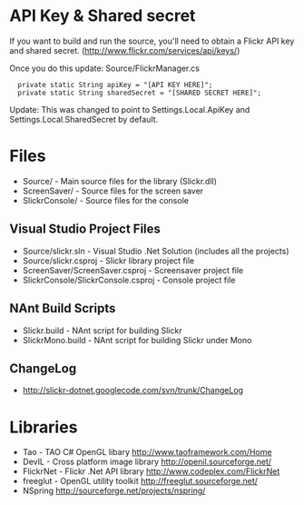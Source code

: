 # API Key & Shared secret #

If you want to build and run the source, you'll need to obtain a Flickr API key and shared secret. (http://www.flickr.com/services/api/keys/)

Once you do this update: Source/FlickrManager.cs

```
  private static String apiKey = "[API KEY HERE]";        
  private static String sharedSecret = "[SHARED SECRET HERE]";
```

Update: This was changed to point to Settings.Local.ApiKey and Settings.Local.SharedSecret by default.

# Files #

  * Source/ - Main source files for the library (Slickr.dll)
  * ScreenSaver/ - Source files for the screen saver
  * SlickrConsole/ - Source files for the console

## Visual Studio Project Files ##

  * Source/slickr.sln - Visual Studio .Net Solution (includes all the projects)
  * Source/slickr.csproj - Slickr library project file
  * ScreenSaver/ScreenSaver.csproj - Screensaver project file
  * SlickrConsole/SlickrConsole.csproj - Console project file

## NAnt Build Scripts ##

  * Slickr.build - NAnt script for building Slickr
  * SlickrMono.build - NAnt script for building Slickr under Mono

## ChangeLog ##

  * http://slickr-dotnet.googlecode.com/svn/trunk/ChangeLog

# Libraries #
  * Tao - TAO C# OpenGL libary http://www.taoframework.com/Home
  * DevIL - Cross platform image library http://openil.sourceforge.net/
  * FlickrNet - Flickr .Net API library http://www.codeplex.com/FlickrNet
  * freeglut - OpenGL utility toolkit http://freeglut.sourceforge.net/
  * NSpring http://sourceforge.net/projects/nspring/